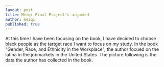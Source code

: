 ```yaml
---
layout: post
title: Meiqi Final Project's argument
author: meiqi
published: true
---
```


At this time I have been focusing on the book, I have decided to choose black people as the tartget race I want to focus on my study. In the book "Gender, Race, and Ethnicity in the Workplace", the author focued on the latina in the jobmarkets in the United States.
The picture following is the data the author has collected in the book.
